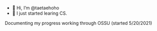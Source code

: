 - 👋 Hi, I’m @taetaehoho
- 🌱 I just started learing CS. 

Documenting my progress working through OSSU (started 5/20/2021) 

<!---
taetaehoho/taetaehoho is a ✨ special ✨ repository because its `README.md` (this file) appears on your GitHub profile.
You can click the Preview link to take a look at your changes.
--->
